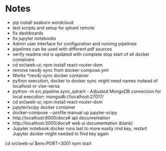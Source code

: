 
# Notes

- pip install seaborn wordcloud
- test scripts and setup for qdrant remote
- fix dashboards
- fix jupyter notebooks
- Admin user interface for configuration and running pipelines
- pipelines can be used with different pdf sources
- verify readme.md is updated with complete stop start of all docker containers
- cd src\web-ui; npm install react-router-dom
- remove neo4j-sync from docker-compose.yml
- Works *neo4j-sync docker container 
- python execution, docker to docker sync might need names instead of localhost or vise-versa
- python -m src.pipeline.sync_qdrant - Adjusted MongoDB connection for local execution: mongodb://localhost:27017/
- cd src\web-ui; npm install react-router-dom
-  jupyter/scipy docker container
- docker-compose --profile manual up jupyter-scipy
- http://localhost:8000/docs# api documentation
- http://localhost:3000/docs# web ui documentation (blank)
- Jupyter notebook docker runs last to more easily rind key, restart Jupyter docker might needed to find key again

cd src\web-ui
$env:PORT=3001
npm start